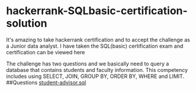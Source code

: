 # hackerrank-SQLbasic-certification-solution
It's amazing to take hackerrank certification and to accept the challenge as a Junior data analyst. I have taken the SQL(basic) certification exam and certification can be viewed here 

The challenge has two questions and we basically need to query a database that contains students and faculty information. This competency includes using SELECT, JOIN, GROUP BY, ORDER BY, WHERE and LIMIT. 
##Questions 
[student-advisor.sql](https://github.com/binodkshetry/hackerrank-SQLbasic-certification-solution/blob/main/student-advisor.sql)

